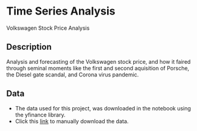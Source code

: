 # Time Series Analysis

Volkswagen Stock Price Analysis

## Description

Analysis and forecasting of the Volkswagen stock price, and how it faired through seminal moments like the first and second aquisition of Porsche, the Diesel gate scandal, and Corona virus pandemic.

## Data

- The data used for this project, was downloaded in the notebook using the yfinance library.
- Click this [link](https://finance.yahoo.com/) to manually download the data.